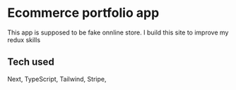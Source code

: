# Ecommerce portfolio app

This app is supposed to be fake onnline store. I build this site to improve my redux skills

## Tech used 

Next, TypeScript, Tailwind, Stripe,
